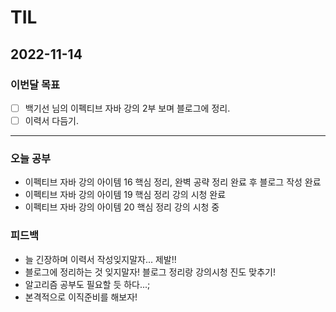 # TIL

## 2022-11-14



### 이번달 목표

- [ ] 백기선 님의 이펙티브 자바 강의 2부 보며 블로그에 정리.
- [ ] 이력서 다듬기.

---


### 오늘 공부

- 이펙티브 자바 강의 아이템 16 핵심 정리, 완벽 공략 정리 완료 후 블로그 작성 완료
- 이펙티브 자바 강의 아이템 19 핵심 정리 강의 시청 완료
- 이펙티브 자바 강의 아이템 20 핵심 정리 강의 시청 중

### 피드백

- 늘 긴장하며 이력서 작성잊지말자... 제발!!
- 블로그에 정리하는 것 잊지말자! 블로그 정리랑 강의시청 진도 맞추기!
- 알고리즘 공부도 필요할 듯 하다...;
- 본격적으로 이직준비를 해보자!